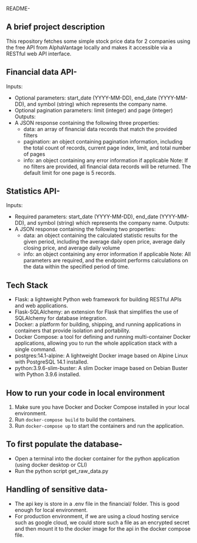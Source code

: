 README-

## A brief project description

This repository fetches some simple stock price data for 2 companies using the free API from AlphaVantage  locally and makes it accessible via a RESTful web API interface.

## Financial data API- 
Inputs:
* Optional parameters: start_date (YYYY-MM-DD), end_date (YYYY-MM-DD), and symbol (string) which represents the company name.
* Optional pagination parameters: limit (integer) and page (integer)
Outputs:
* A JSON response containing the following three properties:
    * data: an array of financial data records that match the provided filters
    * pagination: an object containing pagination information, including the total count of records, current page index, limit, and total number of pages
    * info: an object containing any error information if applicable
Note: If no filters are provided, all financial data records will be returned. The default limit for one page is 5 records.


## Statistics API- 

Inputs:
* Required parameters: start_date (YYYY-MM-DD), end_date (YYYY-MM-DD), and symbol (string) which represents the company name. Outputs:
* A JSON response containing the following two properties:
    * data: an object containing the calculated statistic results for the given period, including the average daily open price, average daily closing price, and average daily volume
    * info: an object containing any error information if applicable
Note: All parameters are required, and the endpoint performs calculations on the data within the specified period of time.


## Tech Stack
* Flask: a lightweight Python web framework for building RESTful APIs and web applications.
* Flask-SQLAlchemy: an extension for Flask that simplifies the use of SQLAlchemy for database integration.
* Docker: a platform for building, shipping, and running applications in containers that provide isolation and portability.
* Docker Compose: a tool for defining and running multi-container Docker applications, allowing you to run the whole application stack with a single command.
* postgres:14.1-alpine: A lightweight Docker image based on Alpine Linux with PostgreSQL 14.1 installed.
* python:3.9.6-slim-buster: A slim Docker image based on Debian Buster with Python 3.9.6 installed.


## How to run your code in local environment

1. Make sure you have Docker and Docker Compose installed in your local environment.
2. Run `docker-compose build` to build the containers.
3. Run `docker-compose up` to start the containers and run the application.

## To first populate the database-
* Open a terminal into the docker container for the python application (using docker desktop or CLI)
* Run the python script get_raw_data.py


## Handling of sensitive data-
* The api key is store in a .env file in the financial/ folder. This is good enough for local environment.
* For production environment, if we are using a cloud hosting service such as google cloud, we could store such a file as an encrypted secret and then mount it to the docker image for the api in the docker compose file.
